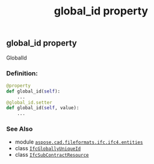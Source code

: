 ﻿---
title: global_id property
second_title: Aspose.CAD for Python via .NET API References
description: 
type: docs
weight: 60
url: /aspose.cad.fileformats.ifc.ifc4.entities/ifcsubcontractresource/global_id/
is_root: false
---

## global_id property


GlobalId
### Definition:
```python
@property
def global_id(self):
    ...
@global_id.setter
def global_id(self, value):
    ...
```

### See Also
* module [`aspose.cad.fileformats.ifc.ifc4.entities`](../../)
* class [`IfcGloballyUniqueId`](/cad/python-net/aspose.cad.fileformats.ifc.ifc4.types/ifcgloballyuniqueid)
* class [`IfcSubContractResource`](/cad/python-net/aspose.cad.fileformats.ifc.ifc4.entities/ifcsubcontractresource)
